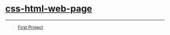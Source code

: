 # [css-html-web-page](https://mr-mesut-ozturk.github.io/css-html-web-page/index.html)
---
> [First Project](https://mr-mesut-ozturk.github.io/css-html-web-page/my-projects/index.html)
